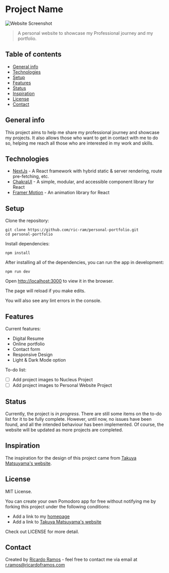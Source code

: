 # Project Name

![Website Screenshot](./images/screenshot.png)

> A personal website to showcase my Professional journey and my portfolio.

## Table of contents

* [General info](#general-info)
* [Technologies](#technologies)
* [Setup](#setup)
* [Features](#features)
* [Status](#status)
* [Inspiration](#inspiration)
* [License](#license)
* [Contact](#contact)

## General info

This project aims to help me share my professional journey and showcase my projects. It also allows those who want to get in contact with me to do so, helping me reach all those who are interested in my work and skills.

## Technologies

* [NextJs](https://nextjs.org/) - A React framework with hybrid static & server rendering, route pre-fetching, etc.
* [ChakraUI](https://chakra-ui.com/) - A simple, modular, and accessible component library for React
* [Framer Motion](https://www.framer.com/motion/) - An animation library for React

## Setup

Clone the repository:

~~~linux
git clone https://github.com/ric-ram/personal-portfolio.git
cd personal-portfolio
~~~

Install dependencies:

~~~linux
npm install
~~~

After installing all of the dependencies, you can run the app in development:

~~~linux
npm run dev
~~~

Open <http://localhost:3000> to view it in the browser.

The page will reload if you make edits.

You will also see any lint errors in the console.

## Features

Current features:

* Digital Resume
* Online portfolio
* Contact form
* Responsive Design
* Light & Dark Mode option

To-do list:

* [ ] Add project images to Nucleus Project
* [ ] Add project images to Personal Website Project

## Status

Currently, the project is _in progress_. There are still some items on the to-do list for it to be fully complete. However, until now, no issues have been found, and all the intended behaviour has been implemented. Of course, the website will be updated as more projects are completed.

## Inspiration

The inspiration for the design of this project came from [Takuya Matsuyama's website](https://www.craftz.dog/).

## License

MIT License.

You can create your own Pomodoro app for free without notifying me by forking this project under the following conditions:

* Add a link to my [homepage](https://www.ricardoframos.com/)
* Add a link to [Takuya Matsuyama's website](https://www.craftz.dog/)

Check out LICENSE for more detail.

## Contact

Created by [Ricardo Ramos](https://github.com/ric-ram/) - feel free to contact me via email at [r.ramos@ricardoframos.com](mailto:ramos@ricardoframos.com)
